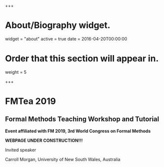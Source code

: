 +++
# About/Biography widget.
widget = "about"
active = true
date = 2016-04-20T00:00:00

# Order that this section will appear in.
weight = 5


 
+++

# FMTea 2019
## Formal Methods Teaching Workshop and Tutorial
**Event affiliated with FM 2019, 3rd World Congress on Formal Methods** </br>
<!--**Porto, Portugal**</br>
--><!--**Oct 7, 2019**-->

**WEBPAGE UNDER CONSTRUCTION!!!**
 

Invited speaker 

Carroll Morgan, University of New South Wales, Australia
